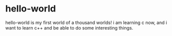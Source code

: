 # hello-world
hello-world is my first world of a thousand worlds!
i am learning c now, and i want to learn c++ and be able to do some interesting things.
